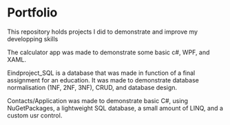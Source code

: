 # Portfolio
This repository holds projects I did to demonstrate and improve my developping skills

The calculator app was made to demonstrate some basic c#, WPF, and XAML.

Eindproject_SQL is a database that was made in function of a final assignment for an education. It was made to demonstrate database normalisation (1NF, 2NF, 3NF), CRUD, and database design.

Contacts/Application was made to demonstrate basic C#, using NuGetPackages, a lightweight SQL database, a small amount of LINQ, and a custom usr control.
